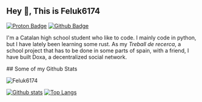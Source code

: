 ## Hey 👋, This is Feluk6174
[![Proton Badge](https://img.shields.io/badge/-feluk6174@proton.me-8470f8?style=flat&logo=Gmail&logoColor=white&link=mailto:feluk6174@proton.me)](mailto:feluk6174@proton.me) [![Github Badge](https://img.shields.io/badge/-Feluk6174-grey?style=flat&logo=github&logoColor=white&link=https://github.com/Feluk6174/)](https://www.github.com/Feluk6174/) 
<p align='left'>I'm a Catalan high school student who like to code. I mainly code in python, but I have lately been learning some rust. As my <i>Treball de recerca</i>, a school project that has to be done in some parts of spain, with a friend, I have built Doxa, a decentralized social network.</p>
## Some of my Github Stats
<p align=left> <img src=https://komarev.com/ghpvc/?username=Feluk6174 alt=Feluk6174 /> </p>

[![Github stats](https://github-readme-stats.vercel.app/api?username=Feluk6174&show_icons=true&include_all_commits=true)](https://github.com/Feluk6174/github-readme-stats)
[![Top Langs](https://github-readme-stats.vercel.app/api/top-langs/?username=Feluk6174&layout=compact)](https://github.com/Feluk6174/github-readme-stats)


<!--
**Feluk6174/Feluk6174** is a ✨ _special_ ✨ repository because its `README.md` (this file) appears on your GitHub profile.

Here are some ideas to get you started:

- 🔭 I’m currently working on ...
- 🌱 I’m currently learning ...
- 👯 I’m looking to collaborate on ...
- 🤔 I’m looking for help with ...
- 💬 Ask me about ...
- 📫 How to reach me: ...
- 😄 Pronouns: ...
- ⚡ Fun fact: ...
-->
